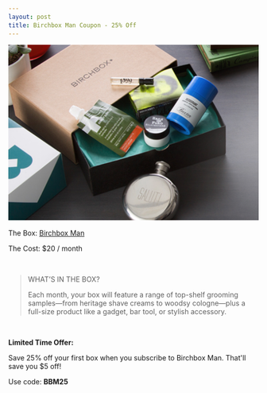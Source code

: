 ```yaml
---
layout: post
title: Birchbox Man Coupon - 25% Off
---
```


![Birchbox Man Coupon](/img/Birchbox-man.png)
<p>The Box: <a href="http://https://www.birchbox.com/invite/whatsupmailbox">Birchbox Man</a></p>
<p>The Cost: $20 / month</p>
<br>

<blockquote><p>WHAT’S IN THE BOX?</p>
Each month, your box will feature a range of top-shelf grooming samples—from heritage shave creams to woodsy cologne—plus a full-size product like a gadget, bar tool, or stylish accessory.</blockquote>
<br>

<p><b>Limited Time Offer:</b></p>
Save 25% off your first box when you subscribe to Birchbox Man.
That'll save you $5 off!
<br>
<p>Use code: <b>BBM25</b></p>
